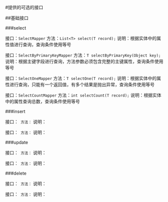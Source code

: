 #提供的可选的接口

##基础接口

###select

接口：`SelectMapper`
方法：`List<T> select(T record);`
说明：根据实体中的属性值进行查询，查询条件使用等号

接口：`SelectByPrimaryKeyMapper`
方法：`T selectByPrimaryKey(Object key);`
说明：根据主键字段进行查询，方法参数必须包含完整的主键属性，查询条件使用等号

接口：`SelectOneMapper`
方法：`T selectOne(T record);`
说明：根据实体中的属性进行查询，只能有一个返回值，有多个结果是抛出异常，查询条件使用等号

接口：`SelectCountMapper`
方法：`int selectCount(T record);`
说明：根据实体中的属性查询总数，查询条件使用等号

###insert

接口：``
方法：``
说明：

接口：``
方法：``
说明：

###update

接口：``
方法：``
说明：

接口：``
方法：``
说明：

###delete

接口：``
方法：``
说明：

接口：``
方法：``
说明：

